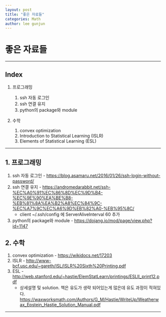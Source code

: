 ```yaml
---
layout: post
title: "좋은 자료들"
categories: Math
author: lee gunjun
---
```


# 좋은 자료들

----

## Index

1. 프로그래밍
    1. ssh 자동 로그인
    2. ssh 연결 유지
    3. python의 package와 module

2. 수학
    1. convex optimization
    2. Introduction to Statistical Learning (ISLR)
    3. Elements of Statistical Learning (ESL)

----

## 1. 프로그래밍

1. ssh 자동 로그인 - <https://blog.asamaru.net/2016/01/26/ssh-login-without-password/>
2. ssh 연결 유지 - <https://andromedarabbit.net/ssh-%EC%A0%91%EC%86%8D%EC%9D%B4-%EC%9E%90%EA%BE%B8-%EB%81%8A%EA%B2%A8%EC%84%9C-%EC%A7%9C%EC%A6%9D%EB%82%A0-%EB%95%8C/>
    * client ~/.ssh/config 에 ServerAliveInterval 60 추가
3. python의 package와 module - <https://dojang.io/mod/page/view.php?id=1147>

## 2. 수학

1. convex optimization - <https://wikidocs.net/17203>
2. ISLR - <http://www-bcf.usc.edu/~gareth/ISL/ISLR%20Sixth%20Printing.pdf>
3. ESL - <http://web.stanford.edu/~hastie/ElemStatLearn/printings/ESLII_print12.pdf>
    - 상세설명 및 solution. 책은 유도가 생략 되어있는게 많은데 유도 과정이 적혀있다. <https://waxworksmath.com/Authors/G_M/Hastie/WriteUp/Weatherwax_Epstein_Hastie_Solution_Manual.pdf>
----
